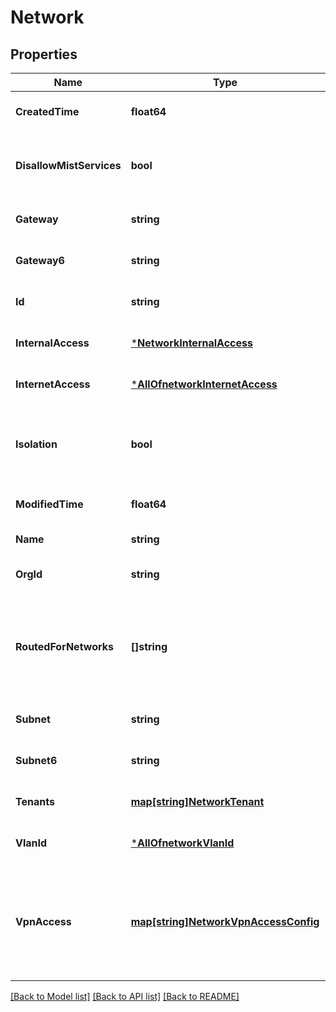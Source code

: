 # Network

## Properties
Name | Type | Description | Notes
------------ | ------------- | ------------- | -------------
**CreatedTime** | **float64** |  | [optional] [default to null]
**DisallowMistServices** | **bool** | whether to disallow Mist Devices in the network | [optional] [default to false]
**Gateway** | **string** |  | [optional] [default to null]
**Gateway6** | **string** |  | [optional] [default to null]
**Id** | **string** |  | [optional] [default to null]
**InternalAccess** | [***NetworkInternalAccess**](network_internal_access.md) |  | [optional] [default to null]
**InternetAccess** | [***AllOfnetworkInternetAccess**](AllOfnetworkInternetAccess.md) |  | [optional] [default to null]
**Isolation** | **bool** | whether to allow clients in the network to talk to each other | [optional] [default to null]
**ModifiedTime** | **float64** |  | [optional] [default to null]
**Name** | **string** |  | [default to null]
**OrgId** | **string** |  | [optional] [default to null]
**RoutedForNetworks** | **[]string** | for a Network (usually LAN), it can be routable to other networks (e.g. OSPF) | [optional] [default to null]
**Subnet** | **string** |  | [optional] [default to null]
**Subnet6** | **string** |  | [optional] [default to null]
**Tenants** | [**map[string]NetworkTenant**](network_tenant.md) |  | [optional] [default to null]
**VlanId** | [***AllOfnetworkVlanId**](AllOfnetworkVlanId.md) |  | [optional] [default to null]
**VpnAccess** | [**map[string]NetworkVpnAccessConfig**](network_vpn_access_config.md) | Property key is the VPN name. Whether this network can be accessed from vpn | [optional] [default to null]

[[Back to Model list]](../README.md#documentation-for-models) [[Back to API list]](../README.md#documentation-for-api-endpoints) [[Back to README]](../README.md)

